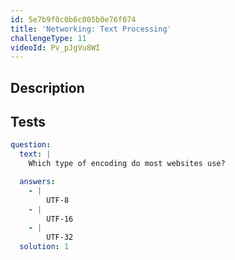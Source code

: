```yaml
---
id: 5e7b9f0c0b6c005b0e76f074
title: 'Networking: Text Processing'
challengeType: 11
videoId: Pv_pJgVu8WI
---
```


## Description
<section id='description'>

</section>

## Tests
<section id='tests'>

```yml
question:
  text: |
    Which type of encoding do most websites use?

  answers:
    - |
        UTF-8
    - |
        UTF-16
    - |
        UTF-32
  solution: 1
```

</section>
